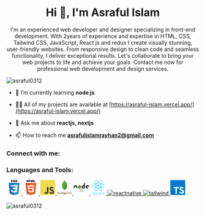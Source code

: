 <h1 align="center">Hi 👋, I'm Asraful Islam</h1>
<p align="center"> I'm  an experienced web developer and designer specializing in front-end development. With 2years of experience and expertise in HTML, CSS, Tailwind CSS, JavaScript, React js and redux I create visually stunning, user-friendly websites. From responsive design to clean code and seamless functionality, I deliver exceptional results. Let's collaborate to bring your web projects to life and achieve your goals. Contact me now for professional web development and design services.

</p>

<p align="left"> <img src="https://komarev.com/ghpvc/?username=asraful0312&label=Profile%20views&color=0e75b6&style=flat" alt="asraful0312" /> </p>

- 🌱 I’m currently learning **node js**

- 👨‍💻 All of my projects are available at [https://asraful-islam.vercel.app/](https://asraful-islam.vercel.app/)

- 💬 Ask me about **reactjs, nextjs**

- 📫 How to reach me **asrafulislamrayhan2@gmail.com**

<h3 align="left">Connect with me:</h3>
<p align="left">
</p>

<h3 align="left">Languages and Tools:</h3>
<p align="left"> <a href="https://www.w3schools.com/css/" target="_blank" rel="noreferrer"> <img src="https://raw.githubusercontent.com/devicons/devicon/master/icons/css3/css3-original-wordmark.svg" alt="css3" width="40" height="40"/> </a> <a href="https://www.w3.org/html/" target="_blank" rel="noreferrer"> <img src="https://raw.githubusercontent.com/devicons/devicon/master/icons/html5/html5-original-wordmark.svg" alt="html5" width="40" height="40"/> </a> <a href="https://developer.mozilla.org/en-US/docs/Web/JavaScript" target="_blank" rel="noreferrer"> <img src="https://raw.githubusercontent.com/devicons/devicon/master/icons/javascript/javascript-original.svg" alt="javascript" width="40" height="40"/> </a> <a href="https://www.mongodb.com/" target="_blank" rel="noreferrer"> <img src="https://raw.githubusercontent.com/devicons/devicon/master/icons/mongodb/mongodb-original-wordmark.svg" alt="mongodb" width="40" height="40"/> </a> <a href="https://nodejs.org" target="_blank" rel="noreferrer"> <img src="https://raw.githubusercontent.com/devicons/devicon/master/icons/nodejs/nodejs-original-wordmark.svg" alt="nodejs" width="40" height="40"/> </a> <a href="https://reactjs.org/" target="_blank" rel="noreferrer"> <img src="https://raw.githubusercontent.com/devicons/devicon/master/icons/react/react-original-wordmark.svg" alt="react" width="40" height="40"/> </a> <a href="https://reactnative.dev/" target="_blank" rel="noreferrer"> <img src="https://reactnative.dev/img/header_logo.svg" alt="reactnative" width="40" height="40"/> </a> <a href="https://tailwindcss.com/" target="_blank" rel="noreferrer"> <img src="https://www.vectorlogo.zone/logos/tailwindcss/tailwindcss-icon.svg" alt="tailwind" width="40" height="40"/> </a> <a href="https://www.typescriptlang.org/" target="_blank" rel="noreferrer"> <img src="https://raw.githubusercontent.com/devicons/devicon/master/icons/typescript/typescript-original.svg" alt="typescript" width="40" height="40"/> </a> </p>

<p><img align="center" src="https://github-readme-stats.vercel.app/api/top-langs?username=asraful0312&show_icons=true&locale=en&layout=compact" alt="asraful0312" /></p>

